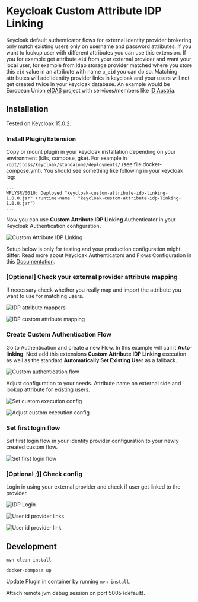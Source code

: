 # Keycloak Custom Attribute IDP Linking

Keycloak default authenticator flows for external identity provider brokering only match  existing users only on username and 
password attributes. If you want to lookup user with different attributes you can use this extension. If you for example 
get attribute `eid` from your external provider and want your local user, for example from ldap storage provider matched where 
you store this `eid` value in an attribute with name `u_eid` you can do so. Matching attributes will add identity provider 
links in keycloak and your users will not get created twice in your keycloak database. An example would be European Union 
[eIDAS](https://digital-strategy.ec.europa.eu/en/policies/discover-eidas) project with services/members like 
[ID Austria](https://www.oesterreich.gv.at/id-austria.html).

## Installation

Tested on Keycloak 15.0.2.

### Install Plugin/Extension

Copy or mount plugin in your keycloak installation depending on your environment (k8s, compose, gke). 
For example in `/opt/jboss/keycloak/standalone/deployments/` (see file docker-compose.yml). You should see something like 
following in your keycloak log:

```
...
WFLYSRV0010: Deployed "keycloak-custom-attribute-idp-linking-1.0.0.jar" (runtime-name : "keycloak-custom-attribute-idp-linking-1.0.0.jar")
...
```

Now you can use __Custom Attribute IDP Linking__ Authenticator in your Keycloak Authentication configuration.

![Custom Attribute IDP Linking](doc/screen_02.png)

Setup below is only for testing and your production configuration might differ. Read more about Keycloak Authenticators and 
Flows Configuration in this [Documentation](https://www.keycloak.org/docs/latest/server_admin/).

### [Optional] Check your external provider attribute mapping

If necessary check whether you really map and import the attribute you want to use for matching users.

![IDP attribute mappers](doc/screen_03.png)

![IDP custom attribute mapping](doc/screen_01.png)

### Create Custom Authentication Flow

Go to Authentication and create a new Flow. In this example will call it __Auto-linking__. Next add this extensions 
__Custom Attribute IDP Linking__ execution as well as the standard __Automatically Set Existing User__ as a fallback.

![Custom authentication flow](doc/screen_04.png)

Adjust configuration to your needs. Attribute name on external side and lookup attribute for existing users.

![Set custom execution config](doc/screen_05.png)

![Adjust custom execution config](doc/screen_06.png)

### Set first login flow

Set first login flow in your identity provider configuration to your newly created custom flow.

![Set first login flow](doc/screen_07.png)

### [Optional ;)] Check config

Login in using your external provider and check if user get linked to the provider.


![IDP Login](doc/screen_08.png)

![User id provider links](doc/screen_09.png)

![User id provider link](doc/screen_10.png)

## Development

```shell
mvn clean install
```

```shell
docker-compose up
```

Update Plugin in container by running ```mvn install```.

Attach remote jvm debug session on port 5005 (default).
